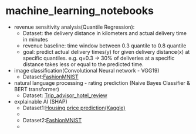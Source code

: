 # machine_learning_notebooks
 * revenue sensitivity analysis(Quantile Regression):
   - Dataset: the delivery distance in kilometers and actual delivery time in minutes
   - revenue baseline: time window between 0.3 quantile to 0.8 quantile
   - goal: predict actual delivery times(y) for given delivery distance(x) at specific quantiles.
     e.g. q=0.3 -> 30% of deliveries at a specific distance takes less or equal to the predicted time.
 * image classification(Convolutional Neural network - VGG19)
   - Dataset:[FashionMNIST](https://github.com/zalandoresearch/fashion-mnist)
 * natural language processing - rating prediction (Naive Bayes Classifier & BERT transformer)
    - Dataset: [Trip_advisor_hotel_review](https://raw.githubusercontent.com/dsfb2/dsfb2-2024/main/assignment_3/data/tripadvisor_hotel_reviews.csv)
 * explainable AI (SHAP)
    * Dataset1:[Housing price prediction(Kaggle)](https://www.kaggle.com/datasets/muhammadbinimran/housing-price-prediction-data/data)
    - 
    - Dataset2:[FashionMNIST](https://github.com/zalandoresearch/fashion-mnist)
    - 
